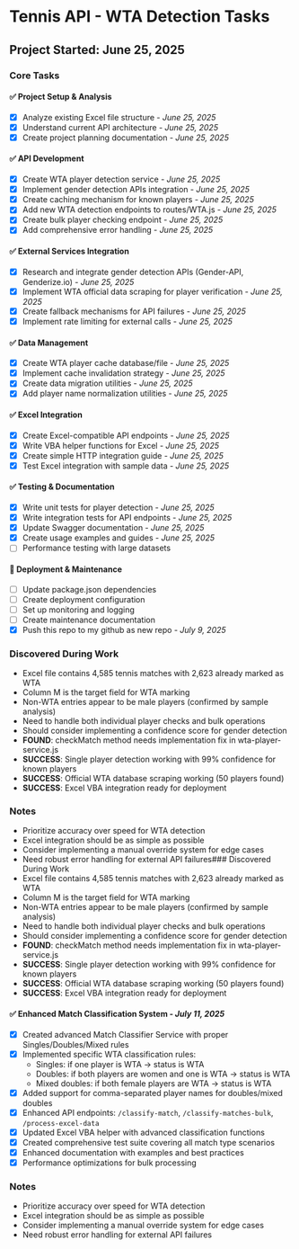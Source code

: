 # Tennis API - WTA Detection Tasks

## Project Started: June 25, 2025

### Core Tasks

#### ✅ Project Setup & Analysis
- [x] Analyze existing Excel file structure - *June 25, 2025*
- [x] Understand current API architecture - *June 25, 2025* 
- [x] Create project planning documentation - *June 25, 2025*

#### ✅ API Development
- [x] Create WTA player detection service - *June 25, 2025*
- [x] Implement gender detection APIs integration - *June 25, 2025*
- [x] Create caching mechanism for known players - *June 25, 2025*
- [x] Add new WTA detection endpoints to routes/WTA.js - *June 25, 2025*
- [x] Create bulk player checking endpoint - *June 25, 2025*
- [x] Add comprehensive error handling - *June 25, 2025*

#### ✅ External Services Integration
- [x] Research and integrate gender detection APIs (Gender-API, Genderize.io) - *June 25, 2025*
- [x] Implement WTA official data scraping for player verification - *June 25, 2025*
- [x] Create fallback mechanisms for API failures - *June 25, 2025*
- [x] Implement rate limiting for external calls - *June 25, 2025*

#### ✅ Data Management
- [x] Create WTA player cache database/file - *June 25, 2025*
- [x] Implement cache invalidation strategy - *June 25, 2025*
- [x] Create data migration utilities - *June 25, 2025*
- [x] Add player name normalization utilities - *June 25, 2025*

#### ✅ Excel Integration
- [x] Create Excel-compatible API endpoints - *June 25, 2025*
- [x] Write VBA helper functions for Excel - *June 25, 2025*
- [x] Create simple HTTP integration guide - *June 25, 2025*
- [x] Test Excel integration with sample data - *June 25, 2025*

#### ✅ Testing & Documentation
- [x] Write unit tests for player detection - *June 25, 2025*
- [x] Write integration tests for API endpoints - *June 25, 2025*
- [x] Update Swagger documentation - *June 25, 2025*
- [x] Create usage examples and guides - *June 25, 2025*
- [ ] Performance testing with large datasets

#### 🚧 Deployment & Maintenance
- [ ] Update package.json dependencies
- [ ] Create deployment configuration
- [ ] Set up monitoring and logging
- [ ] Create maintenance documentation
- [x] Push this repo to my github as new repo - *July 9, 2025*

### Discovered During Work
- Excel file contains 4,585 tennis matches with 2,623 already marked as WTA
- Column M is the target field for WTA marking
- Non-WTA entries appear to be male players (confirmed by sample analysis)
- Need to handle both individual player checks and bulk operations
- Should consider implementing a confidence score for gender detection
- **FOUND**: checkMatch method needs implementation fix in wta-player-service.js
- **SUCCESS**: Single player detection working with 99% confidence for known players
- **SUCCESS**: Official WTA database scraping working (50 players found)
- **SUCCESS**: Excel VBA integration ready for deployment

### Notes
- Prioritize accuracy over speed for WTA detection
- Excel integration should be as simple as possible
- Consider implementing a manual override system for edge cases
- Need robust error handling for external API failures### Discovered During Work
- Excel file contains 4,585 tennis matches with 2,623 already marked as WTA
- Column M is the target field for WTA marking
- Non-WTA entries appear to be male players (confirmed by sample analysis)
- Need to handle both individual player checks and bulk operations
- Should consider implementing a confidence score for gender detection
- **FOUND**: checkMatch method needs implementation fix in wta-player-service.js
- **SUCCESS**: Single player detection working with 99% confidence for known players
- **SUCCESS**: Official WTA database scraping working (50 players found)
- **SUCCESS**: Excel VBA integration ready for deployment

#### ✅ Enhanced Match Classification System - *July 11, 2025*
- [x] Created advanced Match Classifier Service with proper Singles/Doubles/Mixed rules
- [x] Implemented specific WTA classification rules:
  - Singles: if one player is WTA → status is WTA
  - Doubles: if both players are women and one is WTA → status is WTA
  - Mixed doubles: if both female players are WTA → status is WTA
- [x] Added support for comma-separated player names for doubles/mixed doubles
- [x] Enhanced API endpoints: `/classify-match`, `/classify-matches-bulk`, `/process-excel-data`
- [x] Updated Excel VBA helper with advanced classification functions
- [x] Created comprehensive test suite covering all match type scenarios
- [x] Enhanced documentation with examples and best practices
- [x] Performance optimizations for bulk processing

### Notes
- Prioritize accuracy over speed for WTA detection
- Excel integration should be as simple as possible
- Consider implementing a manual override system for edge cases
- Need robust error handling for external API failures
